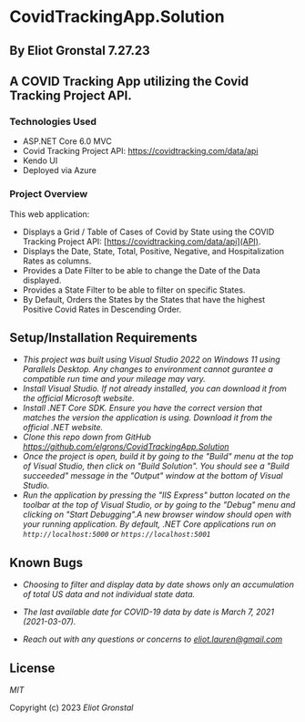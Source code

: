 # CovidTrackingApp.Solution
## By Eliot Gronstal 7.27.23
## A COVID Tracking App utilizing the Covid Tracking Project API.

### Technologies Used
* ASP.NET Core 6.0 MVC
* Covid Tracking Project API: https://covidtracking.com/data/api
* Kendo UI
* Deployed via Azure

### Project Overview
This web application:
* Displays a Grid / Table of Cases of Covid by State using the COVID Tracking Project API: [https://covidtracking.com/data/api](API).
* Displays the Date, State, Total, Positive, Negative, and Hospitalization Rates as columns.
* Provides a Date Filter to be able to change the Date of the Data displayed.
* Provides a State Filter to be able to filter on specific States.
* By Default, Orders the States by the States that have the highest Positive Covid Rates
in Descending Order.

## Setup/Installation Requirements

* _This project was built using Visual Studio 2022 on Windows 11 using Parallels Desktop. Any changes to environment cannot gurantee a compatible run time and your mileage may vary._
* _Install Visual Studio. If not already installed, you can download it from the official Microsoft website._
* _Install .NET Core SDK. Ensure you have the correct version that matches the version the application is using. Download it from the official .NET website._
* _Clone this repo down from GitHub https://github.com/elgrons/CovidTrackingApp.Solution_
* _Once the project is open, build it by going to the "Build" menu at the top of Visual Studio, then click on "Build Solution". You should see a "Build succeeded" message in the "Output" window at the bottom of Visual Studio._
* _Run the application by pressing the "IIS Express" button located on the toolbar at the top of Visual Studio, or by going to the "Debug" menu and clicking on "Start Debugging".A new browser window should open with your running application. By default, .NET Core applications run on `http://localhost:5000` or `https://localhost:5001`_

## Known Bugs

* _Choosing to filter and display data by date shows only an accumulation of total US data and not individual state data._

* _The last available date for COVID-19 data by date is March 7, 2021 (2021-03-07)._

* _Reach out with any questions or concerns to [eliot.lauren@gmail.com](eliot.lauren@gmail.com)_

## License

_MIT_

Copyright (c) 2023 _Eliot Gronstal_




